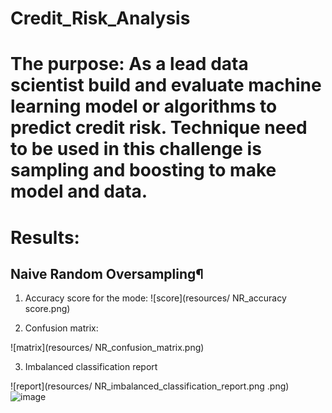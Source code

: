 # Credit_Risk_Analysis

# The purpose: As a lead data scientist build and evaluate machine learning model or algorithms to predict credit risk. Technique need to be used in this challenge is sampling and boosting to make model and data.

# Results:

## Naive Random Oversampling¶
1. Accuracy score for the mode:
![score](resources/ NR_accuracy score.png)

2. Confusion matrix:

![matrix](resources/ NR_confusion_matrix.png)


3.  Imbalanced classification report

![report](resources/ NR_imbalanced_classification_report.png
.png)
![image](https://user-images.githubusercontent.com/79950817/124146354-4d5ccc00-da53-11eb-94e5-e55a24ab88c4.png)
